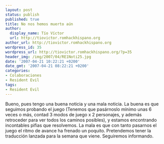 ```yaml
---
layout: post
status: publish
published: true
title: No nos hemos muerto aún
author:
  display_name: Tío Víctor
  url: http://tiovictor.romhackhispano.org
author_url: http://tiovictor.romhackhispano.org
wordpress_id: 35
wordpress_url: http://tiovictor.romhackhispano.org/?p=35
header_img: /img/2007/04/RE1Noti25.jpg
date: '2007-04-21 10:22:21 +0200'
date_gmt: '2007-04-21 08:22:21 +0200'
categories:
- Colaboraciones
- Resident Evil
tags:
- Resident Evil
---
```

Bueno, pues tengo una buena noticia y una mala noticia. La buena es que seguimos probando el juego (Tenemos que pasárnoslo mínimo unas 6 veces o más, contad 3 modos de juego x 2 personajes, y además retroceder para ver todos los caminos posibles), y estamos encontrando incontables pifias que resolvemos. La mala es que con tanto pasarnos el juego el ritmo de avance ha frenado un poquito. Pretendemos tener la traducción lanzada para la semana que viene. Seguiremos informando.